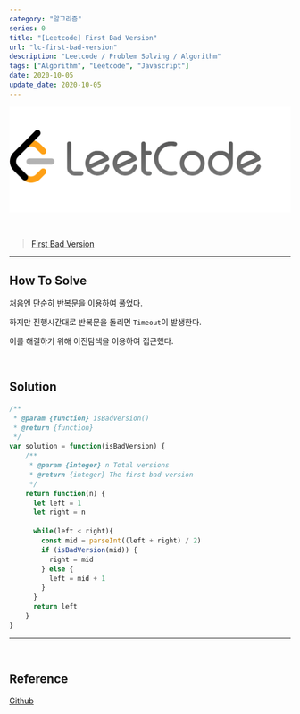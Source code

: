 ```yaml
---
category: "알고리즘"
series: 0
title: "[Leetcode] First Bad Version"
url: "lc-first-bad-version"
description: "Leetcode / Problem Solving / Algorithm"
tags: ["Algorithm", "Leetcode", "Javascript"]
date: 2020-10-05
update_date: 2020-10-05
---
```

![](https://raw.githubusercontent.com/akasai/Algorithm-Solutions/master/Leetcode/leetcode-logo.png)

<br>

> [First Bad Version](https://leetcode.com/problems/first-bad-version)

***

## How To Solve

처음엔 단순히 반복문을 이용하여 풀었다.

하지만 진행시간대로 반복문을 돌리면 `Timeout`이 발생한다.

이를 해결하기 위해 이진탐색을 이용하여 접근했다.

<br>

## Solution

```javascript
/**
 * @param {function} isBadVersion()
 * @return {function}
 */
var solution = function(isBadVersion) {
    /**
     * @param {integer} n Total versions
     * @return {integer} The first bad version
     */
    return function(n) {
      let left = 1
      let right = n
      
      while(left < right){
        const mid = parseInt((left + right) / 2)
        if (isBadVersion(mid)) {
          right = mid    
        } else {
          left = mid + 1
        }
      }
      return left
    }
}
```

***

<br>

## Reference

<span class="reference">

[Github](https://github.com/akasai/Algorithm-Solutions/blob/master/Leetcode/Solution/11.First_Bad_Version.js)

</span>
